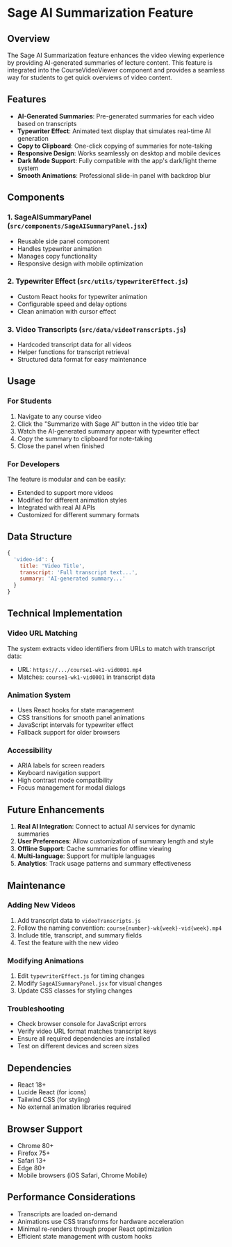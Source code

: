 # Sage AI Summarization Feature

## Overview

The Sage AI Summarization feature enhances the video viewing experience by providing AI-generated summaries of lecture content. This feature is integrated into the CourseVideoViewer component and provides a seamless way for students to get quick overviews of video content.

## Features

- **AI-Generated Summaries**: Pre-generated summaries for each video based on transcripts
- **Typewriter Effect**: Animated text display that simulates real-time AI generation
- **Copy to Clipboard**: One-click copying of summaries for note-taking
- **Responsive Design**: Works seamlessly on desktop and mobile devices
- **Dark Mode Support**: Fully compatible with the app's dark/light theme system
- **Smooth Animations**: Professional slide-in panel with backdrop blur

## Components

### 1. SageAISummaryPanel (`src/components/SageAISummaryPanel.jsx`)
- Reusable side panel component
- Handles typewriter animation
- Manages copy functionality
- Responsive design with mobile optimization

### 2. Typewriter Effect (`src/utils/typewriterEffect.js`)
- Custom React hooks for typewriter animation
- Configurable speed and delay options
- Clean animation with cursor effect

### 3. Video Transcripts (`src/data/videoTranscripts.js`)
- Hardcoded transcript data for all videos
- Helper functions for transcript retrieval
- Structured data format for easy maintenance

## Usage

### For Students
1. Navigate to any course video
2. Click the "Summarize with Sage AI" button in the video title bar
3. Watch the AI-generated summary appear with typewriter effect
4. Copy the summary to clipboard for note-taking
5. Close the panel when finished

### For Developers
The feature is modular and can be easily:
- Extended to support more videos
- Modified for different animation styles
- Integrated with real AI APIs
- Customized for different summary formats

## Data Structure

```javascript
{
  'video-id': {
    title: 'Video Title',
    transcript: 'Full transcript text...',
    summary: 'AI-generated summary...'
  }
}
```

## Technical Implementation

### Video URL Matching
The system extracts video identifiers from URLs to match with transcript data:
- URL: `https://.../course1-wk1-vid0001.mp4`
- Matches: `course1-wk1-vid0001` in transcript data

### Animation System
- Uses React hooks for state management
- CSS transitions for smooth panel animations
- JavaScript intervals for typewriter effect
- Fallback support for older browsers

### Accessibility
- ARIA labels for screen readers
- Keyboard navigation support
- High contrast mode compatibility
- Focus management for modal dialogs

## Future Enhancements

1. **Real AI Integration**: Connect to actual AI services for dynamic summaries
2. **User Preferences**: Allow customization of summary length and style
3. **Offline Support**: Cache summaries for offline viewing
4. **Multi-language**: Support for multiple languages
5. **Analytics**: Track usage patterns and summary effectiveness

## Maintenance

### Adding New Videos
1. Add transcript data to `videoTranscripts.js`
2. Follow the naming convention: `course{number}-wk{week}-vid{week}.mp4`
3. Include title, transcript, and summary fields
4. Test the feature with the new video

### Modifying Animations
1. Edit `typewriterEffect.js` for timing changes
2. Modify `SageAISummaryPanel.jsx` for visual changes
3. Update CSS classes for styling changes

### Troubleshooting
- Check browser console for JavaScript errors
- Verify video URL format matches transcript keys
- Ensure all required dependencies are installed
- Test on different devices and screen sizes

## Dependencies

- React 18+
- Lucide React (for icons)
- Tailwind CSS (for styling)
- No external animation libraries required

## Browser Support

- Chrome 80+
- Firefox 75+
- Safari 13+
- Edge 80+
- Mobile browsers (iOS Safari, Chrome Mobile)

## Performance Considerations

- Transcripts are loaded on-demand
- Animations use CSS transforms for hardware acceleration
- Minimal re-renders through proper React optimization
- Efficient state management with custom hooks
